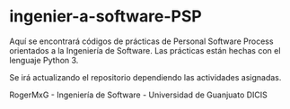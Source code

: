 # ingenier-a-software-PSP
Aquí se encontrará códigos de prácticas de Personal Software Process orientados a la Ingeniería de Software.
Las prácticas están hechas con el lenguaje Python 3.

Se irá actualizando el repositorio dependiendo las actividades asignadas.



RogerMxG - Ingeniería de Software - Universidad de Guanjuato DICIS
